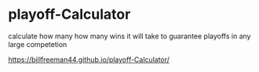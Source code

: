 # playoff-Calculator
calculate how many how many wins it will take to guarantee playoffs in any large competetion


https://billfreeman44.github.io/playoff-Calculator/

